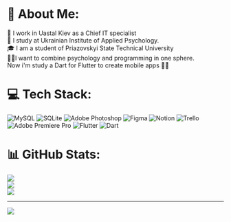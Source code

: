 # 💫 About Me:
🫡 I work in Uastal Kiev as a Chief IT specialist<br>🧠 I study at Ukrainian Institute of Applied Psychology.<br>🎓 I am a student of Priazovskyi State Technical University<br>🧠📲I want to combine psychology and programming in one sphere.<br>Now i'm study a Dart for Flutter to create mobile apps 📱😈


# 💻 Tech Stack:
![MySQL](https://img.shields.io/badge/mysql-%2300f.svg?style=for-the-badge&logo=mysql&logoColor=white) ![SQLite](https://img.shields.io/badge/sqlite-%2307405e.svg?style=for-the-badge&logo=sqlite&logoColor=white) ![Adobe Photoshop](https://img.shields.io/badge/adobephotoshop-%2331A8FF.svg?style=for-the-badge&logo=adobephotoshop&logoColor=white) 	![Figma](https://img.shields.io/badge/figma-%23F24E1E.svg?style=for-the-badge&logo=figma&logoColor=white) ![Notion](https://img.shields.io/badge/Notion-%23000000.svg?style=for-the-badge&logo=notion&logoColor=white) ![Trello](https://img.shields.io/badge/Trello-%23026AA7.svg?style=for-the-badge&logo=Trello&logoColor=white) ![Adobe Premiere Pro](https://img.shields.io/badge/Adobe%20Premiere%20Pro-9999FF.svg?style=for-the-badge&logo=Adobe%20Premiere%20Pro&logoColor=white) ![Flutter](https://img.shields.io/badge/Flutter-%2302569B.svg?style=for-the-badge&logo=Flutter&logoColor=white) ![Dart](https://img.shields.io/badge/dart-%230175C2.svg?style=for-the-badge&logo=dart&logoColor=white)
# 📊 GitHub Stats:
![](https://github-readme-stats.vercel.app/api?username=kiordev&theme=blueberry&hide_border=false&include_all_commits=true&count_private=true)<br/>
![](https://github-readme-streak-stats.herokuapp.com/?user=kiordev&theme=blueberry&hide_border=false)<br/>
![](https://github-readme-stats.vercel.app/api/top-langs/?username=kiordev&theme=blueberry&hide_border=false&include_all_commits=true&count_private=true&layout=compact)

---
[![](https://visitcount.itsvg.in/api?id=kiordev&icon=0&color=0)](https://visitcount.itsvg.in)

<!-- Proudly created with GPRM ( https://gprm.itsvg.in ) -->
